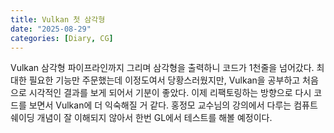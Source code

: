 ```yaml
---
title: Vulkan 첫 삼각형
date: "2025-08-29"
categories: [Diary, CG]
---
```


Vulkan 삼각형 파이프라인까지 그리며 삼각형을 출력하니 코드가 1천줄을 넘어갔다. 최대한 필요한 기능만 주문했는데 이정도여서 당황스러웠지만, Vulkan을 공부하고 처음으로 시각적인 결과를 보게 되어서 기분이 좋았다. 이제 리팩토링하는 방향으로 다시 코드를 보면서 Vulkan에 더 익숙해질 거 같다. 홍정모 교수님의 강의에서 다루는 컴퓨트 쉐이딩 개념이 잘 이해되지 않아서 한번 GL에서 테스트를 해볼 예정이다.